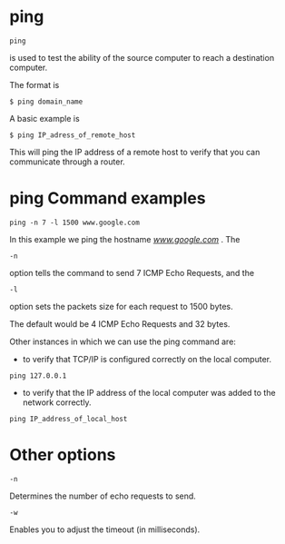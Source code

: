 ping
====

```
ping
```
is used to test the ability of the source computer to reach a destination computer.

The format is


```
$ ping domain_name
```

A basic example is

```
$ ping IP_adress_of_remote_host
``` 

This will ping the IP address of a remote host to verify that you can communicate through a router.

ping Command examples
====================

```
ping -n 7 -l 1500 www.google.com
```

In this example we ping the hostname *www.google.com* . The 
```
-n
```
option tells the command to send 7 ICMP Echo Requests, and the
```
-l
```
option sets the packets size for each request to 1500 bytes.

The default would be 4 ICMP Echo Requests and 32 bytes.

Other instances in which we can use the ping command are:

* to verify that TCP/IP is configured correctly on the local computer.

```
ping 127.0.0.1
```

* to verify that the IP address of the local computer  was added to the network correctly.

```
ping IP_address_of_local_host
```

Other options
=====

```
-n
```
Determines the number of echo requests to send. 

```
-w
```
Enables you to adjust the timeout (in milliseconds). 
